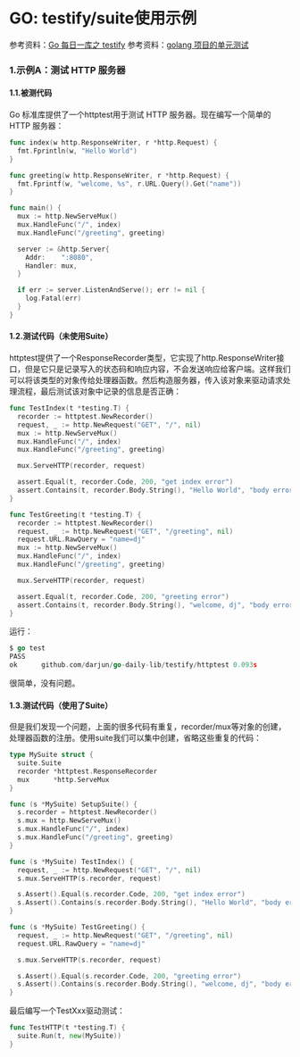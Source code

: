 # GO: testify/suite使用示例

参考资料：[Go 每日一库之 testify](https://segmentfault.com/a/1190000040501767)
参考资料：[golang 项目的单元测试](https://annatarhe.github.io/2020/08/19/how-to-do-test-in-go.html)



### 1.示例A：测试 HTTP 服务器

#### 1.1.被测代码

Go 标准库提供了一个httptest用于测试 HTTP 服务器。现在编写一个简单的 HTTP 服务器：

```go
func index(w http.ResponseWriter, r *http.Request) {
  fmt.Fprintln(w, "Hello World")
}

func greeting(w http.ResponseWriter, r *http.Request) {
  fmt.Fprintf(w, "welcome, %s", r.URL.Query().Get("name"))
}

func main() {
  mux := http.NewServeMux()
  mux.HandleFunc("/", index)
  mux.HandleFunc("/greeting", greeting)

  server := &http.Server{
    Addr:    ":8080",
    Handler: mux,
  }

  if err := server.ListenAndServe(); err != nil {
    log.Fatal(err)
  }
}
```

#### 1.2.测试代码（未使用Suite）

httptest提供了一个ResponseRecorder类型，它实现了http.ResponseWriter接口，但是它只是记录写入的状态码和响应内容，不会发送响应给客户端。这样我们可以将该类型的对象传给处理器函数。然后构造服务器，传入该对象来驱动请求处理流程，最后测试该对象中记录的信息是否正确：

```go
func TestIndex(t *testing.T) {
  recorder := httptest.NewRecorder()
  request, _ := http.NewRequest("GET", "/", nil)
  mux := http.NewServeMux()
  mux.HandleFunc("/", index)
  mux.HandleFunc("/greeting", greeting)

  mux.ServeHTTP(recorder, request)

  assert.Equal(t, recorder.Code, 200, "get index error")
  assert.Contains(t, recorder.Body.String(), "Hello World", "body error")
}

func TestGreeting(t *testing.T) {
  recorder := httptest.NewRecorder()
  request, _ := http.NewRequest("GET", "/greeting", nil)
  request.URL.RawQuery = "name=dj"
  mux := http.NewServeMux()
  mux.HandleFunc("/", index)
  mux.HandleFunc("/greeting", greeting)

  mux.ServeHTTP(recorder, request)

  assert.Equal(t, recorder.Code, 200, "greeting error")
  assert.Contains(t, recorder.Body.String(), "welcome, dj", "body error")
}
```

运行：

```go
$ go test
PASS
ok      github.com/darjun/go-daily-lib/testify/httptest 0.093s
```

很简单，没有问题。

#### 1.3.测试代码（使用了Suite）

但是我们发现一个问题，上面的很多代码有重复，recorder/mux等对象的创建，处理器函数的注册。使用suite我们可以集中创建，省略这些重复的代码：

```go
type MySuite struct {
  suite.Suite
  recorder *httptest.ResponseRecorder
  mux      *http.ServeMux
}

func (s *MySuite) SetupSuite() {
  s.recorder = httptest.NewRecorder()
  s.mux = http.NewServeMux()
  s.mux.HandleFunc("/", index)
  s.mux.HandleFunc("/greeting", greeting)
}

func (s *MySuite) TestIndex() {
  request, _ := http.NewRequest("GET", "/", nil)
  s.mux.ServeHTTP(s.recorder, request)

  s.Assert().Equal(s.recorder.Code, 200, "get index error")
  s.Assert().Contains(s.recorder.Body.String(), "Hello World", "body error")
}

func (s *MySuite) TestGreeting() {
  request, _ := http.NewRequest("GET", "/greeting", nil)
  request.URL.RawQuery = "name=dj"

  s.mux.ServeHTTP(s.recorder, request)

  s.Assert().Equal(s.recorder.Code, 200, "greeting error")
  s.Assert().Contains(s.recorder.Body.String(), "welcome, dj", "body error")
}
```

最后编写一个TestXxx驱动测试：

```go
func TestHTTP(t *testing.T) {
  suite.Run(t, new(MySuite))
}
```



